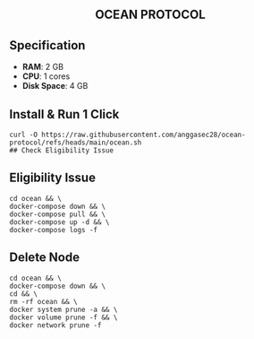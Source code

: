 <h2 align=center>OCEAN PROTOCOL</h2>

## **Specification**

- **RAM**: 2 GB
- **CPU**: 1 cores
- **Disk Space**: 4 GB




## Install & Run 1 Click
```
curl -O https://raw.githubusercontent.com/anggasec28/ocean-protocol/refs/heads/main/ocean.sh
## Check Eligibility Issue
```

## Eligibility Issue 
```
cd ocean && \
docker-compose down && \
docker-compose pull && \
docker-compose up -d && \
docker-compose logs -f
```


## Delete Node
```
cd ocean && \
docker-compose down && \
cd && \
rm -rf ocean && \
docker system prune -a && \
docker volume prune -f && \
docker network prune -f
```
